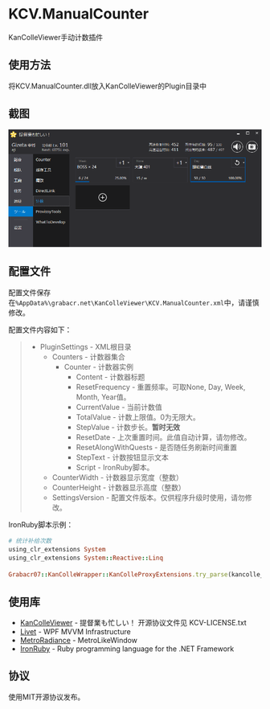 KCV.ManualCounter
====================
KanColleViewer手动计数插件

使用方法
-------
将KCV.ManualCounter.dll放入KanColleViewer的Plugin目录中

截图
----
![image1](https://raw.githubusercontent.com/Gizeta/KCV.ManualCounter/master/ScreenShots/screenshot1.png)

配置文件
-------
配置文件保存在`%AppData%\grabacr.net\KanColleViewer\KCV.ManualCounter.xml`中，请谨慎修改。

配置文件内容如下：

> * PluginSettings - XML根目录
>   * Counters - 计数器集合
>     * Counter - 计数器实例
>       * Content - 计数器标题
>       * ResetFrequency - 重置频率。可取None, Day, Week, Month, Year值。
>       * CurrentValue - 当前计数值
>       * TotalValue - 计数上限值。0为无限大。
>       * StepValue - 计数步长。**暂时无效**
>       * ResetDate - 上次重置时间。此值自动计算，请勿修改。
>       * ResetAlongWithQuests - 是否随任务刷新时间重置
>       * StepText - 计数按钮显示文本
>       * Script - IronRuby脚本。
>   * CounterWidth - 计数器显示宽度（整数）
>   * CounterHeight - 计数器显示高度（整数）
>   * SettingsVersion - 配置文件版本。仅供程序升级时使用，请勿修改。

IronRuby脚本示例：
```ruby
# 统计补给次数
using_clr_extensions System
using_clr_extensions System::Reactive::Linq

Grabacr07::KanColleWrapper::KanColleProxyExtensions.try_parse(kancolle_proxy.api_req_hokyu_charge).where(lambda { |x| x.is_success }).subscribe(lambda { |s| counter.increase() })
```

使用库
-----
* [KanColleViewer](http://grabacr.net/kancolleviewer) - 提督業も忙しい！ 开源协议文件见 KCV-LICENSE.txt
* [Livet](https://github.com/ugaya40/Livet) - WPF MVVM Infrastructure
* [MetroRadiance](https://github.com/Grabacr07/MetroRadiance) - MetroLikeWindow
* [IronRuby](http://ironruby.net/) - Ruby programming language for the .NET Framework

协议
---
使用MIT开源协议发布。
